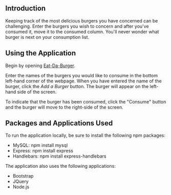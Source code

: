 ## Introduction

Keeping track of the most delicious burgers you have concerned can be challenging. Enter the burgers you wish to concern and after you've consumed it, move it to the consumed column. You'll never wonder what burger is next on your consumption list.

## Using the Application
Begin by opening [Eat-Da-Burger](https://vast-oasis-24768.herokuapp.com/). 

Enter the names of the burgers you would like to consume in the bottom left-hand corner of the webpage. When you have entered the name of the burger, click the *Add a Burger* button. The burger will appear on the left-hand side of the screen. 

To indicate that the burger has been consumed, click the "Consume" button and the burger will move to the right-side of the screen. 

## Packages and Applications Used

To run the application locally, be sure to install the following npm packages:

* MySQL: npm install mysql
* Express: npm install express
* Handlebars: npm install express-handlebars

The application also uses the following applications:

* Bootstrap
* JQuery
* Node.js